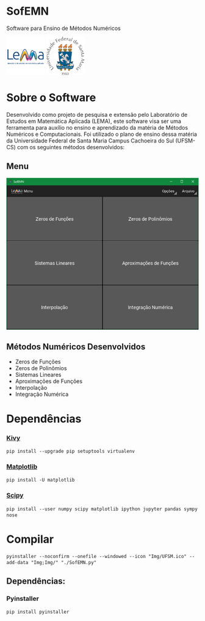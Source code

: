 # SofEMN
Software para Ensino de Métodos Numéricos

<img src="./Img/LEMA.png" height="100">
<img src="./Img/UFSM.png" height="100">

# Sobre o Software
Desenvolvido como projeto de pesquisa e extensão pelo Laboratório de Estudos em Matemática Aplicada (LEMA), este software visa ser uma ferramenta para auxílio no ensino e aprendizado da matéria de Métodos Numéricos e Computacionais. Foi utilizado o plano de ensino dessa matéria da Universidade Federal de Santa Maria Campus Cachoeira do Sul (UFSM-CS) com os seguintes métodos desenvolvidos:

## Menu
<img src="./Img/Prints/Menu.png">

## Métodos Numéricos Desenvolvidos
- Zeros de Funções
- Zeros de Polinômios
- Sistemas Lineares
- Aproximações de Funções
- Interpolação
- Integração Numérica

# Dependências
### <a href="https://kivy.org/#home">Kivy</a>
```
pip install --upgrade pip setuptools virtualenv
```
### <a href="https://matplotlib.org/stable/index.html">Matplotlib</a>
```
pip install -U matplotlib
```
### <a href="https://www.scipy.org/">Scipy</a>
```
pip install --user numpy scipy matplotlib ipython jupyter pandas sympy nose
```
# Compilar
```
pyinstaller --noconfirm --onefile --windowed --icon "Img/UFSM.ico" --add-data "Img;Img/" "./SofEMN.py"
```
## Dependências:
### <a herf="https://www.pyinstaller.org/">Pyinstaller</a>
```
pip install pyinstaller
```


